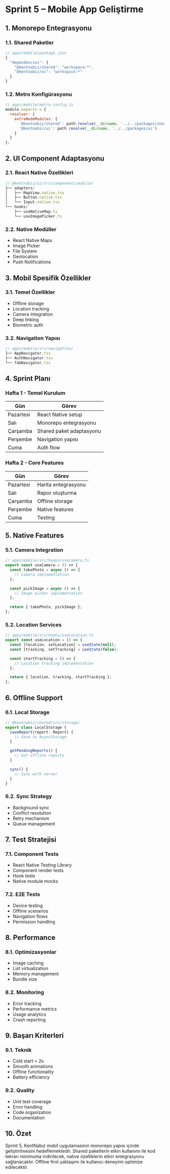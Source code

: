 # Sprint 5 – Mobile App Geliştirme

## 1. Monorepo Entegrasyonu

### 1.1. Shared Paketler
```typescript
// apps/mobile/package.json
{
  "dependencies": {
    "@kentnabiz/shared": "workspace:*",
    "@kentnabiz/ui": "workspace:*"
  }
}
```

### 1.2. Metro Konfigürasyonu
```javascript
// apps/mobile/metro.config.js
module.exports = {
  resolver: {
    extraNodeModules: {
      '@kentnabiz/shared': path.resolve(__dirname, '../../packages/shared'),
      '@kentnabiz/ui': path.resolve(__dirname, '../../packages/ui')
    }
  }
};
```

## 2. UI Component Adaptasyonu

### 2.1. React Native Özellikleri
```typescript
// @kentnabiz/ui/src/components/mobile/
├── adapters/
│   ├── MapView.native.tsx
│   ├── Button.native.tsx
│   └── Input.native.tsx
└── hooks/
    ├── useNativeMap.ts
    └── useImagePicker.ts
```

### 2.2. Native Modüller
- React Native Maps
- Image Picker
- File System
- Geolocation
- Push Notifications

## 3. Mobil Spesifik Özellikler

### 3.1. Temel Özellikler
- Offline storage
- Location tracking
- Camera integration
- Deep linking
- Biometric auth

### 3.2. Navigation Yapısı
```typescript
// apps/mobile/src/navigation/
├── AppNavigator.tsx
├── AuthNavigator.tsx
└── TabNavigator.tsx
```

## 4. Sprint Planı

### Hafta 1 - Temel Kurulum
| Gün | Görev |
|-----|-------|
| Pazartesi | React Native setup |
| Salı | Monorepo entegrasyonu |
| Çarşamba | Shared paket adaptasyonu |
| Perşembe | Navigation yapısı |
| Cuma | Auth flow |

### Hafta 2 - Core Features
| Gün | Görev |
|-----|-------|
| Pazartesi | Harita entegrasyonu |
| Salı | Rapor oluşturma |
| Çarşamba | Offline storage |
| Perşembe | Native features |
| Cuma | Testing |

## 5. Native Features

### 5.1. Camera Integration
```typescript
// apps/mobile/src/hooks/useCamera.ts
export const useCamera = () => {
  const takePhoto = async () => {
    // Camera implementation
  };

  const pickImage = async () => {
    // Image picker implementation
  };

  return { takePhoto, pickImage };
};
```

### 5.2. Location Services
```typescript
// apps/mobile/src/hooks/useLocation.ts
export const useLocation = () => {
  const [location, setLocation] = useState(null);
  const [tracking, setTracking] = useState(false);

  const startTracking = () => {
    // Location tracking implementation
  };

  return { location, tracking, startTracking };
};
```

## 6. Offline Support

### 6.1. Local Storage
```typescript
// @kentnabiz/shared/src/storage/
export class LocalStorage {
  saveReport(report: Report) {
    // Save to AsyncStorage
  }

  getPendingReports() {
    // Get offline reports
  }

  sync() {
    // Sync with server
  }
}
```

### 6.2. Sync Strategy
- Background sync
- Conflict resolution
- Retry mechanism
- Queue management

## 7. Test Stratejisi

### 7.1. Component Tests
- React Native Testing Library
- Component render tests
- Hook tests
- Native module mocks

### 7.2. E2E Tests
- Device testing
- Offline scenarios
- Navigation flows
- Permission handling

## 8. Performance

### 8.1. Optimizasyonlar
- Image caching
- List virtualization
- Memory management
- Bundle size

### 8.2. Monitoring
- Error tracking
- Performance metrics
- Usage analytics
- Crash reporting

## 9. Başarı Kriterleri

### 9.1. Teknik
- Cold start < 2s
- Smooth animations
- Offline functionality
- Battery efficiency

### 9.2. Quality
- Unit test coverage
- Error handling
- Code organization
- Documentation

## 10. Özet
Sprint 5, KentNabız mobil uygulamasının monorepo yapısı içinde geliştirilmesini hedeflemektedir. Shared paketlerin etkin kullanımı ile kod tekrarı minimuma indirilecek, native özelliklerin etkin entegrasyonu sağlanacaktır. Offline first yaklaşımı ile kullanıcı deneyimi optimize edilecektir.